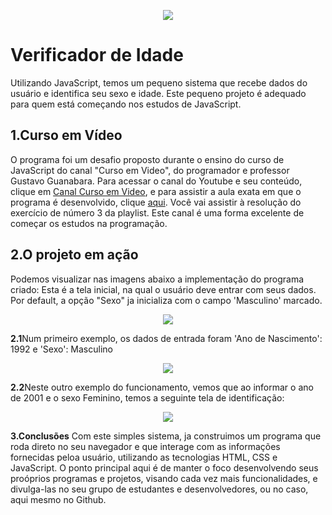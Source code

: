 <p align="center">
  <img src="https://user-images.githubusercontent.com/45701541/86798497-36a1b600-c047-11ea-9f9f-75f166d8497b.png" >
</p>


# **Verificador de Idade**
Utilizando JavaScript, temos um pequeno sistema que recebe dados do usuário e identifica seu sexo e idade. 
Este pequeno projeto é adequado para quem está começando nos estudos de JavaScript. 

## **1.Curso em Vídeo**
O programa foi um desafio proposto durante o ensino do curso de JavaScript do canal "Curso em Video", do programador e professor Gustavo Guanabara.
Para acessar o canal do Youtube e seu conteúdo, clique em [Canal Curso em Video](https://www.youtube.com/user/cursosemvideo), 
e para assistir a aula exata em que o programa é desenvolvido, clique [aqui](https://www.youtube.com/watch?v=f5es-PpaUI8&list=PLntvgXM11X6pi7mW0O4ZmfUI1xDSIbmTm&index=27). 
Você vai assistir à resolução do exercício de número 3 da playlist. Este canal é uma forma excelente de começar os estudos na programação.


## **2.O projeto em ação**
Podemos visualizar nas imagens abaixo a implementação do programa criado:
Esta é a tela inicial, na qual o usuário deve entrar com seus dados. Por default, a opção "Sexo" ja inicializa com
o campo 'Masculino' marcado.
<p align="center">
  <img src="https://user-images.githubusercontent.com/45701541/86922856-9a89b480-c103-11ea-85c1-e331ec771bf4.png" >
</p>



**2.1**Num primeiro exemplo, os dados de entrada foram 'Ano de Nascimento': 1992 e 'Sexo': Masculino
<p align="center">
  <img src="https://user-images.githubusercontent.com/45701541/86922910-b2613880-c103-11ea-8c16-97d54881884d.png" >
</p>


**2.2**Neste outro exemplo do funcionamento, vemos que ao informar o ano de 2001 e o sexo Feminino, temos a seguinte tela de 
identificação:

<p align="center">
  <img src="https://user-images.githubusercontent.com/45701541/86923094-f48a7a00-c103-11ea-98d4-43c70d3911ee.png" >
</p>


**3.Conclusões**
Com este simples sistema, ja construimos um programa que roda direto no seu navegador e que interage com as informações
fornecidas peloa usuário, utilizando as tecnologias HTML, CSS e JavaScript. O ponto principal aqui é de manter o foco 
desenvolvendo seus proóprios programas e projetos, visando cada vez mais funcionalidades, e divulga-las no seu grupo de 
estudantes e desenvolvedores, ou no caso, aqui mesmo no Github. 

